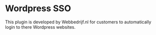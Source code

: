 # Wordpress SSO

This plugin is developed by Webbedrijf.nl for customers to automatically login to there Wordpress websites. 
